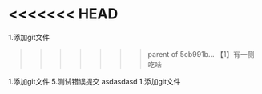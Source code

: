 <<<<<<< HEAD
=======
1.添加git文件


>>>>>>> parent of 5cb991b... 【1】有一侧吃啥

1.添加git文件
5.测试错误提交
asdasdasd
1.添加git文件

